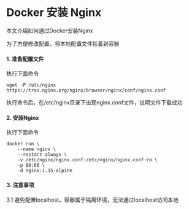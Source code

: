 # Docker 安装 Nginx

本文介绍如何通过Docker安装Nginx

为了方便修改配置，将本地配置文件挂着到容器

#### 1. 准备配置文件

执行下面命令

```shell
wget -P /etc/nginx https://trac.nginx.org/nginx/browser/nginx/conf/nginx.conf
```

执行命令后，在/etc/nginx目录下出现nginx.conf文件，说明文件下载成功

#### 2. 安装Nginx

执行下面命令

```shell
docker run \
	--name nginx \
	--restart always \
	-v /etc/nginx/nginx.conf:/etc/nginx/nginx.conf:ro \
	-p 80:80 \
	-d nginx:1.15-alpine
```

#### 3. 注意事项

3.1 避免配置localhost，容器属于隔离环境，无法通过localhost访问本地 